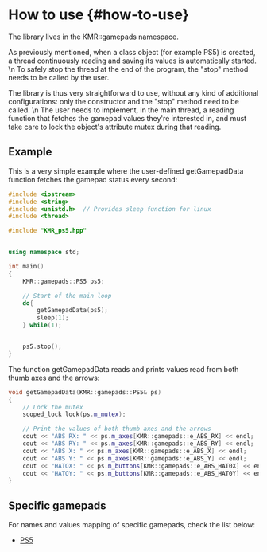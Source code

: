  # How to use {#how-to-use}

The library lives in the KMR::gamepads namespace. 

As previously mentioned, when a class object (for example PS5) is created, a thread continuously reading and saving its values is automatically started. \n
To safely stop the thread at the end of the program, the "stop" method needs to be called by the user. 

The library is thus very straightforward to use, without any kind of additional configurations: only the constructor and the "stop" method need to be called. \n
The user needs to implement, in the main thread, a reading function that fetches the gamepad values they're interested in, and must take care to lock the object's attribute mutex during that reading. 


## Example
This is a very simple example where the user-defined getGamepadData function fetches the gamepad status every second:
```cpp
#include <iostream>
#include <string>
#include <unistd.h>  // Provides sleep function for linux
#include <thread>

#include "KMR_ps5.hpp"


using namespace std;

int main()
{
    KMR::gamepads::PS5 ps5;

    // Start of the main loop
    do{
        getGamepadData(ps5);
        sleep(1);
    } while(1);


    ps5.stop();
}
```

The function getGamepadData reads and prints values read from both thumb axes and the arrows:
```cpp
void getGamepadData(KMR::gamepads::PS5& ps)
{
    // Lock the mutex
    scoped_lock lock(ps.m_mutex);

    // Print the values of both thumb axes and the arrows
    cout << "ABS RX: " << ps.m_axes[KMR::gamepads::e_ABS_RX] << endl;
    cout << "ABS RY: " << ps.m_axes[KMR::gamepads::e_ABS_RY] << endl;
    cout << "ABS X: " << ps.m_axes[KMR::gamepads::e_ABS_X] << endl;
    cout << "ABS Y: " << ps.m_axes[KMR::gamepads::e_ABS_Y] << endl;
    cout << "HATOX: " << ps.m_buttons[KMR::gamepads::e_ABS_HAT0X] << endl;
    cout << "HATOY: " << ps.m_buttons[KMR::gamepads::e_ABS_HAT0Y] << endl;
}
```

## Specific gamepads

For names and values mapping of specific gamepads, check the list below:
- [PS5](#ps5)